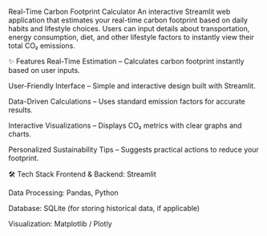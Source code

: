 Real-Time Carbon Footprint Calculator
An interactive Streamlit web application that estimates your real-time carbon footprint based on daily habits and lifestyle choices. Users can input details about transportation, energy consumption, diet, and other lifestyle factors to instantly view their total CO₂ emissions.

✨ Features
Real-Time Estimation – Calculates carbon footprint instantly based on user inputs.

User-Friendly Interface – Simple and interactive design built with Streamlit.

Data-Driven Calculations – Uses standard emission factors for accurate results.

Interactive Visualizations – Displays CO₂ metrics with clear graphs and charts.

Personalized Sustainability Tips – Suggests practical actions to reduce your footprint.

🛠️ Tech Stack
Frontend & Backend: Streamlit

Data Processing: Pandas, Python

Database: SQLite (for storing historical data, if applicable)

Visualization: Matplotlib / Plotly

